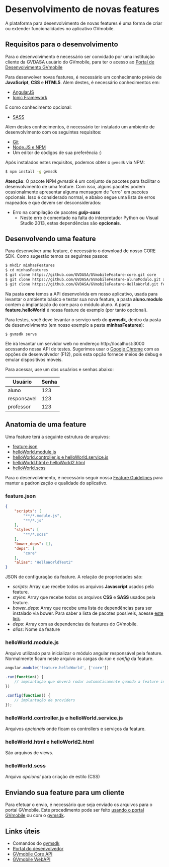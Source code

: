 # Desenvolvimento de novas features

A plataforma para desenvolvimento de novas features é uma forma de criar ou extender funcionalidades no aplicativo GVmobile.

## Requisitos para o desenvolvimento

Para o desenvolvimento é necessário ser convidado por uma instituição cliente da GVDASA usuário do GVmobile, para ter o acesso ao [Portal de Desenvolvimento GVmobile](https://painel.gvmobile.net.br/)

Para desenvolver novas features, é necessário um conhecimento prévio de **JavaScript**, **CSS** e **HTML5**. Alem destes, é necessário conhecimentos em:

* [AngularJS](https://angularjs.org/)
* [Ionic Framework](http://ionicframework.com/)

E como conhecimento opcional:

* [SASS](http://sass-lang.com/)

Alem destes conhecimentos, é necessário ter instalado um ambiente de desenvolvimento com os seguintes requisitos:

* [Git](https://git-scm.com/)
* [Node.JS e NPM](https://nodejs.org/)
* Um editor de códigos de sua preferência :)

Após instalados estes requisitos, podemos obter o ```gvmsdk``` via NPM:

```bash
$ npm install -g gvmsdk
```

**Atenção**: O pacote NPM *gvmsdk* é um conjunto de pacotes para facilitar o desenvolvimento de uma feature. Com isso, alguns pacotes podem ocasionalmente apresentar alguma mensagem de "erro" em pacotes opcionais. Isso é considerado normal, e abaixo segue uma lista de erros mapeados e que devem ser desconsiderados:

* Erro na compilação de pacotes ***gulp-sass***
    * Neste erro é comentado na falta do interpretador Python ou Visual Studio 2013, estas dependências são **opcionais**.

## Desenvolvendo uma feature

Para desenvolver uma feature, é necessário o download de nosso CORE SDK. Como sugestão temos os seguintes passos:

```bash
$ mkdir minhasFeatures
$ cd minhasFeatures
$ git clone https://github.com/GVDASA/GVmobileFeature-core.git core
$ git clone https://github.com/GVDASA/GVmobileFeature-alunoModulo.git aluno.modulo
$ git clone https://github.com/GVDASA/GVmobileFeature-HelloWorld.git feature.helloWorld
```

Na pasta **core** temos a API desenvolvida em nosso aplicativo, usada para levantar o ambiente básico e testar sua nova feature, a pasta **aluno.modulo** contem a implantação do core para o módulo aluno. A pasta **feature.helloWorld** é nossa feature de exemplo (por tanto opcional).

Para testes, você deve levantar o serviço web do **gvmsdk**, dentro da pasta de desenvolvimento (em nosso exemplo a pasta **minhasFeatures**):

```
$ gvmsdk serve
```

Ele irá levantar um servidor web no endereço http://localhost:3000 acessando nossa API de testes. Sugerimos usar o [Google Chrome](https://www.google.com/chrome/) com as opções de desenvolvedor (F12), pois esta opção fornece meios de debug e emular dispositivos móveis.

Para acessar, use um dos usuários e senhas abaixo:

|Usuário|Senha|
|---|---|
|aluno|123|
|responsavel|123|
|professor|123|

## Anatomia de uma feature

Uma feature terá a seguinte estrutura de arquivos:

* [feature.json](#featurejson)
* [helloWorld.module.js](#helloworldmodulejs)
* [helloWorld.controller.js e helloWorld.service.js](#helloworldcontrollerjs-e-helloworldservicejs)
* [helloWorld.html e helloWorld2.html](#helloworldhtml-e-helloworld2html)
* [helloWorld.scss](#helloworldscss)

Para o desenvolvimento, é necessário seguir nossa [Feature Guidelines](features_guidelines.md) para manter a padronização e qualidade do aplicativo.

### feature.json

```json
{
    "scripts": [
        "**/*.module.js",
        "**/*.js"
    ],
    "styles": [
        "**/*.scss"
    ],
    "bower_deps": [],
    "deps": [
        "core"
    ],
    "alias": "HelloWorldTest2"
}
```

JSON de configuração da feature. A relação de propriedades são:

* *scripts*: Array que recebe todos os arquivos **Javascript** usados pela feature.
* *styles*: Array que recebe todos os arquivos **CSS** e **SASS** usados pela feature.
* *bower_deps*: Array que recebe uma lista de dependências para ser instalado via bower. Para saber a lista de pacotes possiveis, acesse [este link](features_bower_deps.md).
* *deps*: Array com as dependencias de features do GVmobile.
* *alias*: Nome da feature

### helloWorld.module.js

Arquivo utilizado para inicializar o módulo angular responsável pela feature. Normalmente ficam neste arquivo as cargas do *run* e *config* da feature.

```javascript
angular.module('feature.helloWorld', ['core'])

.run(function() {
    // implantação que deverá rodar automaticamente quando a feature inicializar
})

.config(function() {
    // implantação de providers
});
```

### helloWorld.controller.js e helloWorld.service.js

Arquivos *opcionais* onde ficam os controllers e serviços da feature.

### helloWorld.html e helloWorld2.html

São arquivos de views.

### helloWorld.scss

Arquivo *opcional* para criação de estilo (CSS)

## Enviando sua feature para um cliente

Para efetuar o envio, é necessário que seja enviado os arquivos para o portal GVmobile. Este procedimento pode ser feito [usando o portal GVmobile](portal_desenvolvedor.md#envioupload-de-features) ou com o [gvmsdk](#).

## Links úteis

* Comandos do [gvmsdk](#)
* [Portal do desenvolvedor](portal_desenvolvedor.md)
* [GVmobile Core API](#)
* [GVmobile WebAPI](#)
